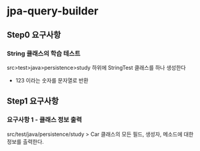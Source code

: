 # jpa-query-builder


## Step0 요구사항
### String 클래스의 학습 테스트 
src>test>java>persistence>study 하위에 StringTest 클래스를 하나 생성한다
- 123 이라는 숫자를 문자열로 반환

## Step1 요구사항
### 요구사항 1 - 클래스 정보 출력
src/test/java/persistence/study > Car 클래스의 모든 필드, 생성자, 메소드에 대한 정보를 출력한다.
